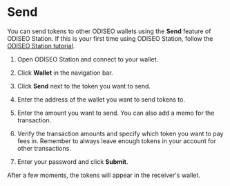 # Send

You can send tokens to other ODISEO wallets using the **Send** feature of ODISEO Station. If this is your first time using ODISEO Station, follow the [ODISEO Station tutorial](download/ODISEO-station-desktop.md).

1. Open ODISEO Station and connect to your wallet.

2. Click **Wallet** in the navigation bar.

3. Click **Send** next to the token you want to send.

4. Enter the address of the wallet you want to send tokens to.

5. Enter the amount you want to send. You can also add a memo for the transaction.

7. Verify the transaction amounts and specify which token you want to pay fees in. Remember to always leave enough tokens in your account for other transactions.

8.  Enter your password and click **Submit**.

After a few moments, the tokens will appear in the receiver's wallet.
